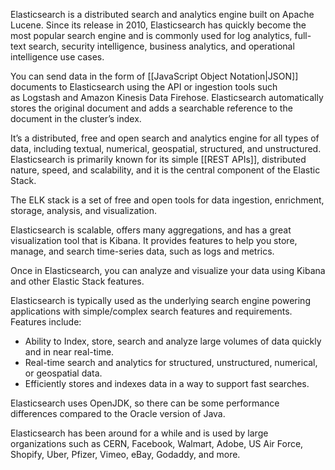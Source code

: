 Elasticsearch is a distributed search and analytics engine built on Apache Lucene. Since its release in 2010, Elasticsearch has quickly become the most popular search engine and is commonly used for log analytics, full-text search, security intelligence, business analytics, and operational intelligence use cases.

You can send data in the form of [[JavaScript Object Notation|JSON]] documents to Elasticsearch using the API or ingestion tools such as Logstash and Amazon Kinesis Data Firehose. Elasticsearch automatically stores the original document and adds a searchable reference to the document in the cluster’s index.

It’s a distributed, free and open search and analytics engine for all types of data, including textual, numerical, geospatial, structured, and unstructured. Elasticsearch is primarily known for its simple [[REST APIs]], distributed nature, speed, and scalability, and it is the central component of the Elastic Stack.

The ELK stack is a set of free and open tools for data ingestion, enrichment, storage, analysis, and visualization.

Elasticsearch is scalable, offers many aggregations, and has a great visualization tool that is Kibana. It provides features to help you store, manage, and search time-series data, such as logs and metrics.

Once in Elasticsearch, you can analyze and visualize your data using Kibana and other Elastic Stack features.

Elasticsearch is typically used as the underlying search engine powering applications with simple/complex search features and requirements. Features include:

- Ability to Index, store, search and analyze large volumes of data quickly and in near real-time.
- Real-time search and analytics for structured, unstructured, numerical, or geospatial data.
- Efficiently stores and indexes data in a way to support fast searches.

Elasticsearch uses OpenJDK, so there can be some performance differences compared to the Oracle version of Java.

Elasticsearch has been around for a while and is used by large organizations such as CERN, Facebook, Walmart, Adobe, US Air Force, Shopify, Uber, Pfizer, Vimeo, eBay, Godaddy, and more.

